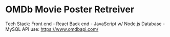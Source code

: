 # OMDb Movie Poster Retreiver
Tech Stack:
Front end - React
Back end - JavaScript w/ Node.js
Database - MySQL
API use: https://www.omdbapi.com/
